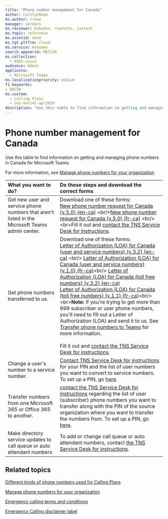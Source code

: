 ```yaml
---
title: "Phone number management for Canada"
author: CarolynRowe
ms.author: crowe
manager: serdars
ms.reviewer: mikedav, roykuntz, jastark
ms.topic: reference
ms.assetid: none
ms.tgt.pltfrm: cloud
ms.service: msteams
search.appverid: MET150
ms.collection: 
  - M365-voice
audience: Admin
appliesto: 
  - Microsoft Teams
ms.localizationpriority: medium
f1.keywords:
- NOCSH
ms.custom: 
  - Calling Plans
  - seo-marvel-apr2020
description: "Use this table to find information on getting and managing phone numbers in Canada for Microsoft Teams."
---
```


# Phone number management for Canada

Use this table to find information on getting and managing phone numbers in Canada for Microsoft Teams.

For more information, see [Manage phone numbers for your organization](manage-phone-numbers-for-your-organization.md).

| **What you want to do?** | **Do these steps and download the correct forms** |
|:---   |:---    |
| Get new user and service phone numbers that aren't listed in the Microsoft Teams admin center.  <br/>   | Download one of these forms: <br/> [New phone number request for Canada (v.5.0) (en-ca)](https://download.microsoft.com/download/b/4/6/b460be9b-74c6-4ed7-8cdb-e1bebab5d667/new-phone-number-request-for-canada-(v.5.0)-(en-ca).pdf) <br/>[New phone number request for Canada (v.5.0) (fr-ca)](https://download.microsoft.com/download/b/0/2/b020b607-a802-41da-bc6c-b307903c51f1/new-phone-number-request-for-canada-(v.5.0)-(fr-ca).pdf)  <br/> <br>Fill it out and [contact the TNS Service Desk for instructions](contact-tns-service-desk.md).      |
|Get phone numbers transferred to us.  <br/> | Download one of these forms: <br/> [Letter of Authorization (LOA) for Canada (user and service numbers) (v.3.2) (en-ca)](https://download.microsoft.com/download/7/5/2/7525e2cb-d496-4133-87a9-bac3ee4a3216/letter-of-authorization-(loa)-for-canada-(user-and-service-numbers)-(v.3.2)-(en-ca).pdf) <br/> [Letter of Authorization (LOA) for Canada (user and service numbers) (v.1.0) (fr-ca)](https://download.microsoft.com/download/b/1/a/b1ada279-0711-4144-bc6c-d0f5541c27ef/letter-of-authorization-(loa)-for-canada-(user-and-service-numbers)-(v.1.0)-(fr-ca).pdf)<br/> [Letter of Authorization (LOA) for Canada (toll free numbers) (v.3.2) (en-ca)](https://download.microsoft.com/download/1/7/1/1712dc2a-6b36-4b77-8588-fc33e80f2228/letter-of-authorization-(loa)-for-canada-(toll-free-numbers)-(v.3.2)-(en-ca).pdf ) <br/>[Letter of Authorization (LOA) for Canada (toll free numbers) (v.1.1) (fr-ca)](https://download.microsoft.com/download/1/7/1/1712dc2a-6b36-4b77-8588-fc33e80f2228/letter-of-authorization-(loa)-for-canada-(toll-free-numbers)-(v.3.2)-(en-ca).pdf)<br/> <br>**Note:** If you're trying to get more than 999 subscriber or user phone numbers, you'll need to fill out a Letter of Authorization (LOA) and send it to us. See [Transfer phone numbers to Teams](../phone-number-calling-plans/transfer-phone-numbers-to-teams.md) for more information. <br/> <br>Fill it out and [contact the TNS Service Desk for instructions](contact-tns-service-desk.md).  <br/> |
|Change a user's number to a service number.  <br/>                                 | [Contact TNS Service Desk for instructions](contact-tns-service-desk.md) for your PIN and the list of user numbers you want to convert to service numbers. To set up a PIN, go [here](../phone-number-calling-plans/port-order-overview.md#can-i-port-out-my-numbers-from-teams-to-a-different-phone-service-provider-or-carrier).  <br/> |
|Transfer numbers from one Microsoft 365 or Office 365 to another.  <br/>               | [contact the TNS Service Desk for instructions](contact-tns-service-desk.md) regarding the list of user (subscriber) phone numbers you want to transfer along with the PIN of the source organization where you want to transfer the numbers from. To set up a PIN, go [here](../phone-number-calling-plans/port-order-overview.md#can-i-port-out-my-numbers-from-teams-to-a-different-phone-service-provider-or-carrier).  <br/> |
|Make directory service updates to call queue or auto attendant numbers|To add or change call queue or auto attendant numbers, contact [the TNS Service Desk for instructions](contact-tns-service-desk.md). |

## Related topics

[Different kinds of phone numbers used for Calling Plans](../different-kinds-of-phone-numbers-used-for-calling-plans.md)

[Manage phone numbers for your organization](manage-phone-numbers-for-your-organization.md)

[Emergency calling terms and conditions](../emergency-calling-terms-and-conditions.md)

[Emergency Calling disclaimer label](https://download.microsoft.com/download/a/8/0/a807c43d-2177-4fe0-8732-86b3784ae6e5/emergency-calling-label-(en-us)-(v.1.0).zip)
